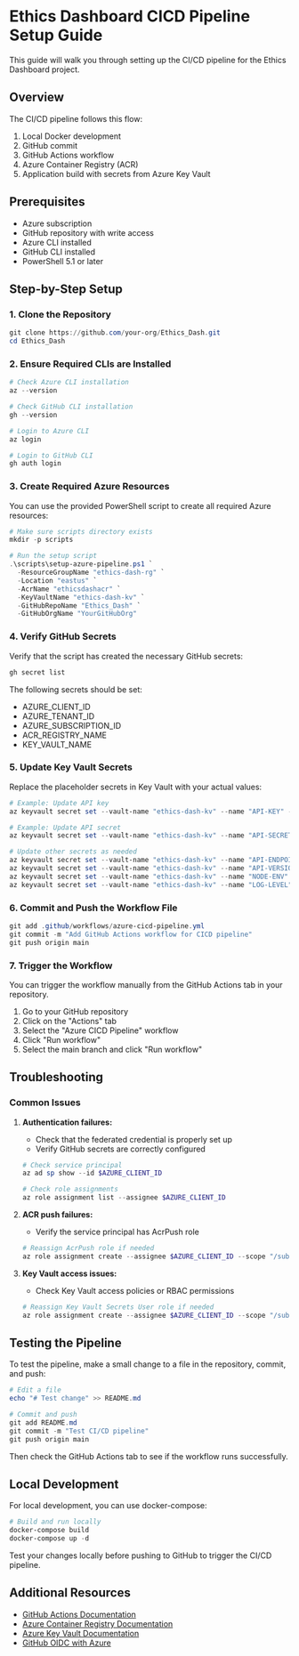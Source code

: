 # Ethics Dashboard CICD Pipeline Setup Guide

This guide will walk you through setting up the CI/CD pipeline for the Ethics Dashboard project.

## Overview

The CI/CD pipeline follows this flow:
1. Local Docker development
2. GitHub commit
3. GitHub Actions workflow
4. Azure Container Registry (ACR)
5. Application build with secrets from Azure Key Vault

## Prerequisites

- Azure subscription
- GitHub repository with write access
- Azure CLI installed
- GitHub CLI installed
- PowerShell 5.1 or later

## Step-by-Step Setup

### 1. Clone the Repository

```powershell
git clone https://github.com/your-org/Ethics_Dash.git
cd Ethics_Dash
```

### 2. Ensure Required CLIs are Installed

```powershell
# Check Azure CLI installation
az --version

# Check GitHub CLI installation
gh --version

# Login to Azure CLI
az login

# Login to GitHub CLI
gh auth login
```

### 3. Create Required Azure Resources

You can use the provided PowerShell script to create all required Azure resources:

```powershell
# Make sure scripts directory exists
mkdir -p scripts

# Run the setup script
.\scripts\setup-azure-pipeline.ps1 `
  -ResourceGroupName "ethics-dash-rg" `
  -Location "eastus" `
  -AcrName "ethicsdashacr" `
  -KeyVaultName "ethics-dash-kv" `
  -GitHubRepoName "Ethics_Dash" `
  -GitHubOrgName "YourGitHubOrg"
```

### 4. Verify GitHub Secrets

Verify that the script has created the necessary GitHub secrets:

```powershell
gh secret list
```

The following secrets should be set:
- AZURE_CLIENT_ID
- AZURE_TENANT_ID
- AZURE_SUBSCRIPTION_ID
- ACR_REGISTRY_NAME
- KEY_VAULT_NAME

### 5. Update Key Vault Secrets

Replace the placeholder secrets in Key Vault with your actual values:

```powershell
# Example: Update API key
az keyvault secret set --vault-name "ethics-dash-kv" --name "API-KEY" --value "your-actual-api-key"

# Example: Update API secret
az keyvault secret set --vault-name "ethics-dash-kv" --name "API-SECRET" --value "your-actual-api-secret"

# Update other secrets as needed
az keyvault secret set --vault-name "ethics-dash-kv" --name "API-ENDPOINT" --value "https://your-actual-api-endpoint.com"
az keyvault secret set --vault-name "ethics-dash-kv" --name "API-VERSION" --value "v2"
az keyvault secret set --vault-name "ethics-dash-kv" --name "NODE-ENV" --value "production"
az keyvault secret set --vault-name "ethics-dash-kv" --name "LOG-LEVEL" --value "info"
```

### 6. Commit and Push the Workflow File

```powershell
git add .github/workflows/azure-cicd-pipeline.yml
git commit -m "Add GitHub Actions workflow for CICD pipeline"
git push origin main
```

### 7. Trigger the Workflow

You can trigger the workflow manually from the GitHub Actions tab in your repository.

1. Go to your GitHub repository
2. Click on the "Actions" tab
3. Select the "Azure CICD Pipeline" workflow
4. Click "Run workflow"
5. Select the main branch and click "Run workflow"

## Troubleshooting

### Common Issues

1. **Authentication failures:**
   - Check that the federated credential is properly set up
   - Verify GitHub secrets are correctly configured

   ```powershell
   # Check service principal
   az ad sp show --id $AZURE_CLIENT_ID
   
   # Check role assignments
   az role assignment list --assignee $AZURE_CLIENT_ID
   ```

2. **ACR push failures:**
   - Verify the service principal has AcrPush role

   ```powershell
   # Reassign AcrPush role if needed
   az role assignment create --assignee $AZURE_CLIENT_ID --scope "/subscriptions/$AZURE_SUBSCRIPTION_ID/resourceGroups/ethics-dash-rg/providers/Microsoft.ContainerRegistry/registries/ethicsdashacr" --role "AcrPush"
   ```

3. **Key Vault access issues:**
   - Check Key Vault access policies or RBAC permissions

   ```powershell
   # Reassign Key Vault Secrets User role if needed
   az role assignment create --assignee $AZURE_CLIENT_ID --scope "/subscriptions/$AZURE_SUBSCRIPTION_ID/resourceGroups/ethics-dash-rg/providers/Microsoft.KeyVault/vaults/ethics-dash-kv" --role "Key Vault Secrets User"
   ```

## Testing the Pipeline

To test the pipeline, make a small change to a file in the repository, commit, and push:

```powershell
# Edit a file
echo "# Test change" >> README.md

# Commit and push
git add README.md
git commit -m "Test CI/CD pipeline"
git push origin main
```

Then check the GitHub Actions tab to see if the workflow runs successfully.

## Local Development

For local development, you can use docker-compose:

```powershell
# Build and run locally
docker-compose build
docker-compose up -d
```

Test your changes locally before pushing to GitHub to trigger the CI/CD pipeline.

## Additional Resources

- [GitHub Actions Documentation](https://docs.github.com/en/actions)
- [Azure Container Registry Documentation](https://docs.microsoft.com/en-us/azure/container-registry/)
- [Azure Key Vault Documentation](https://docs.microsoft.com/en-us/azure/key-vault/)
- [GitHub OIDC with Azure](https://docs.github.com/en/actions/deployment/security-hardening-your-deployments/configuring-openid-connect-in-azure) 